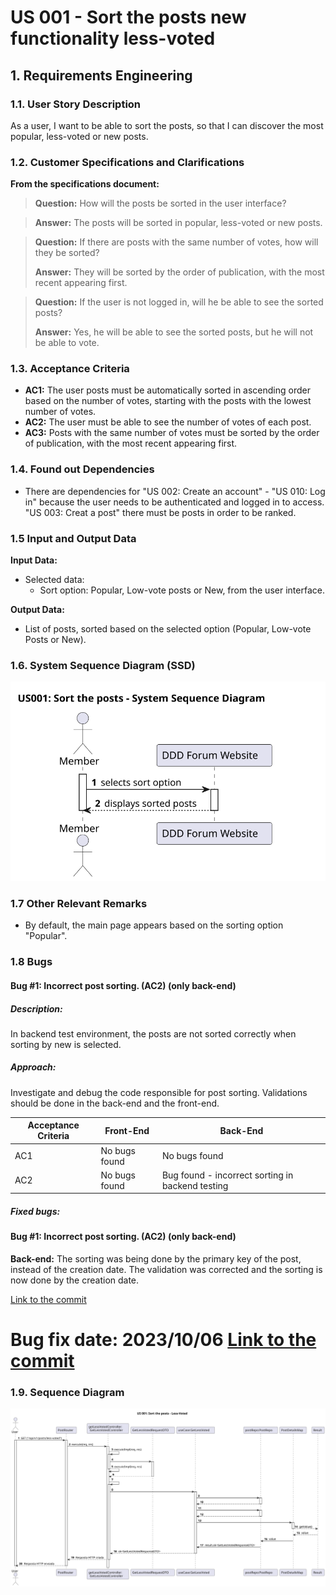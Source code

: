 # US 001 - Sort the posts new functionality less-voted

## 1. Requirements Engineering


### 1.1. User Story Description

As a user, I want to be able to sort the posts, so that I can discover the most popular, less-voted or new posts.

### 1.2. Customer Specifications and Clarifications


**From the specifications document:**

> **Question:** How will the posts be sorted in the user interface?

> **Answer:** 
>  The posts will be sorted in popular, less-voted or new posts.

> **Question:** 
>  If there are posts with the same number of votes, how will they be sorted?
>
> **Answer:**
>  They will be sorted by the order of publication, with the most recent appearing first.

> **Question:**
>  If the user is not logged in, will he be able to see the sorted posts?
>
> **Answer:**
>  Yes, he will be able to see the sorted posts, but he will not be able to vote.


### 1.3. Acceptance Criteria


* **AC1:** The user posts must be automatically sorted in ascending order based on the number of votes, starting with the posts with the lowest number of votes.
* **AC2:** The user must be able to see the number of votes of each post.
* **AC3:** Posts with the same number of votes must be sorted by the order of publication, with the most recent appearing first.


### 1.4. Found out Dependencies

- There are dependencies for "US 002: Create an account" - "US 010: Log in" because the user needs to be authenticated and logged in to access. "US 003: Creat a post" there must be posts in order to be ranked. 


### 1.5 Input and Output Data


**Input Data:**

	
* Selected data:
	* Sort option: Popular, Low-vote posts or New, from the user interface.


**Output Data:**

* List of posts, sorted based on the selected option (Popular, Low-vote Posts or New).



### 1.6. System Sequence Diagram (SSD)


![System Sequence Diagram](svg/us001-system-sequence-diagram.svg)


### 1.7 Other Relevant Remarks

* By default, the main page appears based on the sorting option "Popular".

### 1.8 Bugs

#### **Bug #1**: Incorrect post sorting. (AC2) (only back-end)

##### **Description:**

In backend test environment, the posts are not sorted correctly when sorting by new is selected.

##### **Approach:**

Investigate and debug the code responsible for post sorting.
Validations should be done in the back-end and the front-end.



| Acceptance Criteria | Front-End | Back-End |
| -------- | -------- | -------- |
| AC1 | No bugs found | No bugs found |
| AC2 | No bugs found | Bug found - incorrect sorting in backend testing |


##### **Fixed bugs:**

#### **Bug #1**: Incorrect post sorting. (AC2) (only back-end)

**Back-end:** The sorting was being done by the primary key of the post, instead of the creation date. The validation was corrected and the sorting is now done by the creation date.

[Link to the commit](https://github.com/Departamento-de-Engenharia-Informatica/switch-qa-23-project-switch-qa-23-4/commit/7cb425140ada8f3f9293f6ed65d0884b51fd2840)

**Bug fix date:** 2023/10/06 [Link to the commit](https://github.com/Departamento-de-Engenharia-Informatica/switch-qa-23-project-switch-qa-23-4-elainne/commit/7cb425140ada8f3f9293f6ed65d0884b51fd2840)
=======

### 1.9. Sequence Diagram

![Sequence Diagram](../03.sequence-diagram/svg/us001-sequence-diagram.svg)